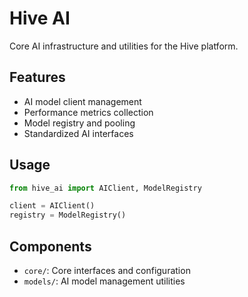# Hive AI

Core AI infrastructure and utilities for the Hive platform.

## Features

- AI model client management
- Performance metrics collection
- Model registry and pooling
- Standardized AI interfaces

## Usage

```python
from hive_ai import AIClient, ModelRegistry

client = AIClient()
registry = ModelRegistry()
```

## Components

- `core/`: Core interfaces and configuration
- `models/`: AI model management utilities
